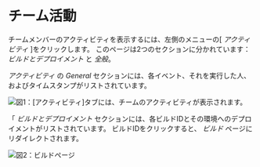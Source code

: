 # チーム活動

チームメンバーのアクティビティを表示するには、左側のメニューの[ *アクティビティ* ]をクリックします。 このページは2つのセクションに分かれています： *ビルドとデプロイメント* と *全般*。

*アクティビティ* の *General* セクションには、各イベント、それを実行した人、およびタイムスタンプがリストされています。

![図1：[アクティビティ]タブには、チームのアクティビティが表示されます。](./team-activities/images/01.png)

「 *ビルドとデプロイメント* セクションには、各ビルドIDとその環境へのデプロイメントがリストされています。 ビルドIDをクリックすると、 *ビルド* ページにリダイレクトされます。

![図2：ビルドページ](./team-activities/images/02.png)
